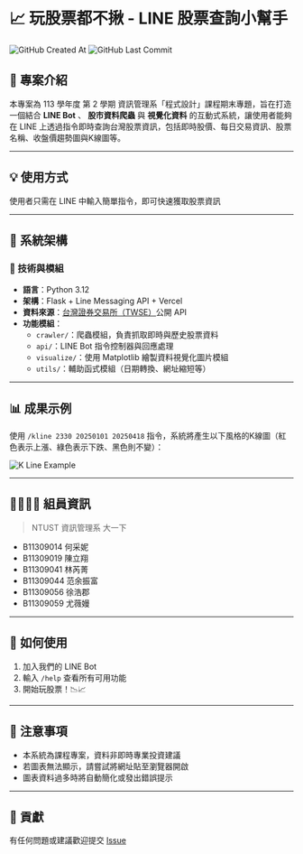 # 📈 玩股票都不揪 - LINE 股票查詢小幫手

![GitHub Created At](https://img.shields.io/github/created-at/fanyuuu2006/NTUST-1132-Software-Programming-Final-Project) ![GitHub Last Commit](https://img.shields.io/github/last-commit/fanyuuu2006/NTUST-1132-Software-Programming-Final-Project)

## 🧠 專案介紹

本專案為 113 學年度 第 2 學期 資訊管理系「程式設計」課程期末專題，旨在打造一個結合 **LINE Bot** 、 **股市資料爬蟲** 與 **視覺化資料** 的互動式系統，讓使用者能夠在 LINE 上透過指令即時查詢台灣股票資訊，包括即時股價、每日交易資訊、股票名稱、收盤價趨勢圖與K線圖等。

---

## 💡 使用方式

使用者只需在 LINE 中輸入簡單指令，即可快速獲取股票資訊

---

## 🧱 系統架構

### 🔧 技術與模組

- **語言**：Python 3.12
- **架構**：Flask + Line Messaging API + Vercel
- **資料來源**：[台灣證券交易所（TWSE）](https://www.twse.com.tw/)公開 API
- **功能模組**：
  - `crawler/`：爬蟲模組，負責抓取即時與歷史股票資料
  - `api/`：LINE Bot 指令控制器與回應處理
  - `visualize/`：使用 Matplotlib 繪製資料視覺化圖片模組
  - `utils/`：輔助函式模組（日期轉換、網址縮短等）

---

## 📊 成果示例

使用 `/kline 2330 20250101 20250418` 指令，系統將產生以下風格的K線圖（紅色表示上漲、綠色表示下跌、黑色則不變）：

![K Line Example](https://tinyurl.com/28ycbplh)

---

## 👨‍👩‍👧‍👦 組員資訊

> NTUST 資訊管理系 大一下

- B11309014 何采妮
- B11309019 陳立翔
- B11309041 林芮菁
- B11309044 范余振富
- B11309056 徐浩郡
- B11309059 尤薇嫚

---

## 🚀 如何使用

1. 加入我們的 LINE Bot
2. 輸入 `/help` 查看所有可用功能
3. 開始玩股票！📉📈

---

## 📌 注意事項

- 本系統為課程專案，資料非即時專業投資建議
- 若圖表無法顯示，請嘗試將網址貼至瀏覽器開啟
- 圖表資料過多時將自動簡化或發出錯誤提示

---

## 🤝 貢獻

有任何問題或建議歡迎提交 [Issue](https://github.com/fanyuuu2006/NTUST-1132-Software-Programming-Final-Project/issues/new)
